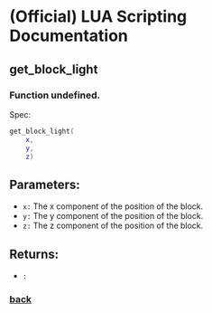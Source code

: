 
# (Official) LUA Scripting Documentation

## get_block_light

### Function undefined.

Spec:
```lua
get_block_light(
	x,
	y,
	z)
```
## Parameters:
- `x:` The x component of the position of the block.
- `y:` The y component of the position of the block.
- `z:` The z component of the position of the block.

## Returns:
- `:` 

### [back](../other)
